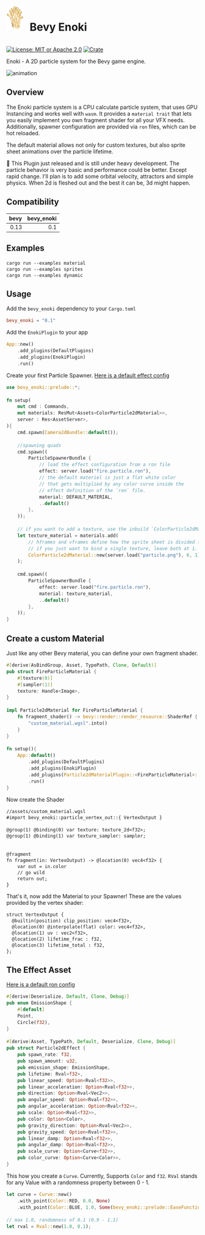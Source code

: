 <div style="display:flex;gap:1rem;">
    <img src="docs/icon.png" width="45" height="64">
    <h1 style="border:none">Bevy Enoki</h1>
</div>

[![License: MIT or Apache 2.0](https://img.shields.io/badge/License-MIT%20or%20Apache2-blue.svg)](./LICENSE)
[![Crate](https://img.shields.io/crates/v/bevy_enoki.svg)](https://crates.io/crates/bevy_enoki)

Enoki - A 2D particle system for the Bevy game engine.


![animation](docs/output.gif)


## Overview

The Enoki particle system is a CPU calculate particle system, that uses GPU Instancing and works well with `wasm`. It provides a `material trait`
that lets you easily implement you own fragment shader for all your VFX needs.
Additionally, spawner configuration are provided via `ron` files, which can be hot reloaded.

The default material allows not only for custom textures, but also sprite sheet animations over the particle lifetime.

🚧 This Plugin just released and is still under heavy development. The particle behavior is very basic and performance could be better.
Except rapid change. I'll plan is to add some orbital velocity, attractors and simple physics. When 2d is fleshed out and the best it can be, 3d might happen.

## Compatibility

| bevy | bevy_enoki |
| ---: | ---------: |
| 0.13 |        0.1 |

## Examples

```shell
cargo run --examples material
cargo run --examples sprites
cargo run --examples dynamic
```

## Usage

Add the `bevy_enoki` dependency to your `Cargo.toml`

```toml
bevy_enoki = "0.1"
```

Add the `EnokiPlugin` to your app

```rust
App::new()
    .add_plugins(DefaultPlugins)
    .add_plugins(EnokiPlugin)
    .run()
```

Create your first Particle Spawner. [Here is a default effect config](assets/base.particle.ron)

```rust
use bevy_enoki::prelude::*;

fn setup(
    mut cmd : Commands,
    mut materials: ResMut<Assets<ColorParticle2dMaterial>>,
    server : Res<AssetServer>,
){
    cmd.spawn(Camera2dBundle::default());

    //spawning quads
    cmd.spawn((
        ParticleSpawnerBundle {
            // load the effect configuration from a ron file
            effect: server.load("fire.particle.ron"),
            // the default materiel is just a flat white color
            // that gets multiplied by any color curve inside the
            // effect definition of the `ron` file.
            material: DEFAULT_MATERIAL,
            ..default()
        },
    ));

    // if you want to add a texture, use the inbuild `ColorParticle2dMaterial`
    let texture_material = materials.add(
        // hframes and vframes define how the sprite sheet is divided for animations,
        // if you just want to bind a single texture, leave both at 1.
        ColorParticle2dMaterial::new(server.load("particle.png"), 6, 1),
    );

    cmd.spawn((
        ParticleSpawnerBundle {
            effect: server.load("fire.particle.ron"),
            material: texture_material,
            ..default()
        },
    ));
}
```

## Create a custom Material

Just like any other Bevy material, you can define your own
fragment shader.

```rust
#[derive(AsBindGroup, Asset, TypePath, Clone, Default)]
pub struct FireParticleMaterial {
    #[texture(0)]
    #[sampler(1)]
    texture: Handle<Image>,
}

impl Particle2dMaterial for FireParticleMaterial {
    fn fragment_shader() -> bevy::render::render_resource::ShaderRef {
        "custom_material.wgsl".into()
    }
}

fn setup(){
    App::default()
        .add_plugins(DefaultPlugins)
        .add_plugins(EnokiPlugin)
        .add_plugins(Particle2dMaterialPlugin::<FireParticleMaterial>::default())
        .run()
}
```

Now create the Shader

```wgsl
//assets/custom_material.wgsl
#import bevy_enoki::particle_vertex_out::{ VertexOutput }

@group(1) @binding(0) var texture: texture_2d<f32>;
@group(1) @binding(1) var texture_sampler: sampler;


@fragment
fn fragment(in: VertexOutput) -> @location(0) vec4<f32> {
    var out = in.color
    // go wild
    return out;
}
```

That's it, now add the Material to your Spawner! These are the values provided by the vertex shader:

```wgsl
struct VertexOutput {
  @builtin(position) clip_position: vec4<f32>,
  @location(0) @interpolate(flat) color: vec4<f32>,
  @location(1) uv : vec2<f32>,
  @location(2) lifetime_frac : f32,
  @location(3) lifetime_total : f32,
};
```

## The Effect Asset

[Here is a default ron config](assets/base.particle.ron)

```rust
#[derive(Deserialize, Default, Clone, Debug)]
pub enum EmissionShape {
    #[default]
    Point,
    Circle(f32),
}

#[derive(Asset, TypePath, Default, Deserialize, Clone, Debug)]
pub struct Particle2dEffect {
    pub spawn_rate: f32,
    pub spawn_amount: u32,
    pub emission_shape: EmissionShape,
    pub lifetime: Rval<f32>,
    pub linear_speed: Option<Rval<f32>>,
    pub linear_acceleration: Option<Rval<f32>>,
    pub direction: Option<Rval<Vec2>>,
    pub angular_speed: Option<Rval<f32>>,
    pub angular_acceleration: Option<Rval<f32>>,
    pub scale: Option<Rval<f32>>,
    pub color: Option<Color>,
    pub gravity_direction: Option<Rval<Vec2>>,
    pub gravity_speed: Option<Rval<f32>>,
    pub linear_damp: Option<Rval<f32>>,
    pub angular_damp: Option<Rval<f32>>,
    pub scale_curve: Option<Curve<f32>>,
    pub color_curve: Option<Curve<Color>>,
}
```

This how you create a `Curve`. Currently, Supports `Color` and `f32`.
`RVal` stands for any Value with a randomness property between 0 - 1.

```rust
let curve = Curve::new()
    .with_point(Color::RED, 0.0, None)
    .with_point(Color::BLUE, 1.0, Some(bevy_enoki::prelude::EaseFunction::SineInOut));

// max 1.0, randomness of 0.1 (0.9 - 1.1)
let rval = Rval::new(1.0, 0.1);
```
